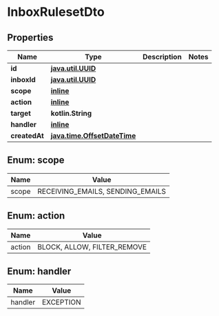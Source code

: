
# InboxRulesetDto

## Properties
Name | Type | Description | Notes
------------ | ------------- | ------------- | -------------
**id** | [**java.util.UUID**](java.util.UUID) |  | 
**inboxId** | [**java.util.UUID**](java.util.UUID) |  | 
**scope** | [**inline**](#ScopeEnum) |  | 
**action** | [**inline**](#ActionEnum) |  | 
**target** | **kotlin.String** |  | 
**handler** | [**inline**](#HandlerEnum) |  | 
**createdAt** | [**java.time.OffsetDateTime**](java.time.OffsetDateTime) |  | 


<a name="ScopeEnum"></a>
## Enum: scope
Name | Value
---- | -----
scope | RECEIVING_EMAILS, SENDING_EMAILS


<a name="ActionEnum"></a>
## Enum: action
Name | Value
---- | -----
action | BLOCK, ALLOW, FILTER_REMOVE


<a name="HandlerEnum"></a>
## Enum: handler
Name | Value
---- | -----
handler | EXCEPTION



